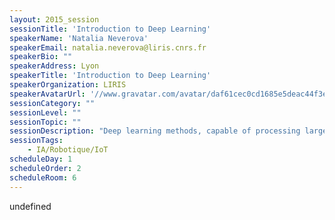 ```yaml
---
layout: 2015_session
sessionTitle: 'Introduction to Deep Learning'
speakerName: 'Natalia Neverova'
speakerEmail: natalia.neverova@liris.cnrs.fr
speakerBio: ""
speakerAddress: Lyon
speakerTitle: 'Introduction to Deep Learning'
speakerOrganization: LIRIS
speakerAvatarUrl: '//www.gravatar.com/avatar/daf61cec0cd1685e5deac44f3e16609f?size=200&default=mm'
sessionCategory: ""
sessionLevel: ""
sessionTopic: ""
sessionDescription: "Deep learning methods, capable of processing large amounts of data in its raw form and allowing for replacing engineering of feature descriptors by learning hierarchies of efficient data representations, have recently dramatically improved the state-of-the-art in speech recognition, as well as in object detection, recognition and localization in images and videos, reaching or, in some cases, even surpassing human-level performance.\nConvolutional neural networks (ConvNets) have excelled on numerous scientific competitions involving visual information, while recurrent neural networks (RNNs), capable of processing sequences of inputs, have significantly advanced natural language understanding, speech transcription and machine translation. \nSpreading beyond the artificial intelligence community, deep learning has already provided new insights in physics, astronomy, biology, genetics and chemistry, and this process only accelerates. A number of hardware companies, such as NVIDIA, Intel, Samsung and Qualcomm, are developing specifically designed chips to enable real-time deep learning for vision and audio applications on mobile platforms, ranging from smartphones to self-driving cars.\nIn this talk, I will give a short overview of history of deep learning research in the past years and cover the basic functionality of classical deep learning models, such as fully connected and convolutional neural networks, as well as their dynamic extensions. The second part of the talk will summarize main research directions of deep learning labs at Google, Facebook, Microsoft Research, etc., and cover the most interesting existing algorithms involving visual, audio and text data in different contexts.\n"
sessionTags:
    - IA/Robotique/IoT
scheduleDay: 1
scheduleOrder: 2
scheduleRoom: 6
---
```


undefined
